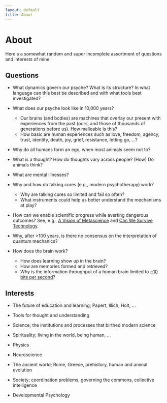 ```yaml
---
layout: default
title: About
---
```


# About 

Here's a somewhat random and super incomplete assortment of questions and interests of mine.

## Questions

- What dynamics govern our psyche? What is its structure? In what language can this best be described and with what tools best investigated?

- What does our psyche look like in 10,000 years?
    - Our brains (and bodies) are machines that overlay our present with experiences from the past (ours, and those of thousands of generations before us). How malleable is this?
    - How basic are human experiences such as love, freedom, agency, trust, identity, death, joy, grief, resistance, letting go, ...?

- Why do all humans form an ego, when most animals seem not to?

- What is a thought? How do thoughts vary across people? (How) Do animals think?

- What are mental illnesses?

- Why and how do talking cures (e.g., modern psychotherapy) work?
    - Why are talking cures so limited and fail so often?
    - What instruments could help us better understand the mechanisms at play?

- How can we enable scientific progress while averting dangerous outcomes? See, e.g., [A Vision of Metascience](https://scienceplusplus.org/metascience/) and [Can We Survive Technology](https://sseh.uchicago.edu/doc/von_Neumann_1955.pdf).

- Why, after >100 years, is there no consensus on the interpretation of quantum mechanics?

- How does the brain work?
    - How does learning show up in the brain?
    - How are memories formed and retrieved?
    - Why is the information throughput of a human brain limited to [~10 bits per second](https://arxiv.org/abs/2408.10234)?

## Interests

- The future of education and learning; Papert, Illich, Holt, ...

- Tools for thought and understanding

- Science; the institutions and processes that birthed modern science 

- Spirituality; living in the world, being human, ...

- Physics

- Neuroscience

- The ancient world; Rome, Greece, prehistory, human and animal evolution

- Society; coordination problems, governing the commons, collective intelligence

- Developmental Psychology